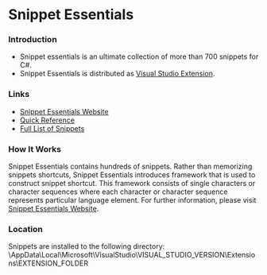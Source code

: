 # Snippet Essentials

### Introduction

* Snippet essentials is an ultimate collection of more than 700 snippets for C#.
* Snippet Essentials is distributed as [Visual Studio Extension](https://visualstudiogallery.msdn.microsoft.com/2758202e-f99a-4163-9a73-254e64917632).

### Links
* [Snippet Essentials Website](http://pihrt.net/SnippetEssentials)
* [Quick Reference](http://pihrt.net/SnippetEssentials/QuickReference)
* [Full List of Snippets](http://pihrt.net/SnippetEssentials/SnippetList)

### How It Works

Snippet Essentials contains hundreds of snippets. Rather than memorizing snippets shortcuts, Snippet Essentials introduces framework that is used to construct snippet shortcut. This framework consists of single characters or character sequences where each character or character sequence represents particular language element. For further information, please visit [Snippet Essentials Website](http://pihrt.net/SnippetEssentials).

### Location

Snippets are installed to the following directory: 
\AppData\Local\Microsoft\VisualStudio\VISUAL_STUDIO_VERSION\Extensions\EXTENSION_FOLDER
